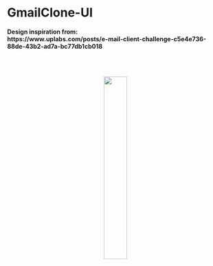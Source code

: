 # GmailClone-UI
<p> <b> Design inspiration from: <b> <br> https://www.uplabs.com/posts/e-mail-client-challenge-c5e4e736-88de-43b2-ad7a-bc77db1cb018 </p>
<br>
<br>
<p align="center" width="100%">
    <img width="33%" src="https://user-images.githubusercontent.com/59369881/223769179-aee6ea3e-5fa5-4d41-a6d0-4e1922868790.png">
</p>
